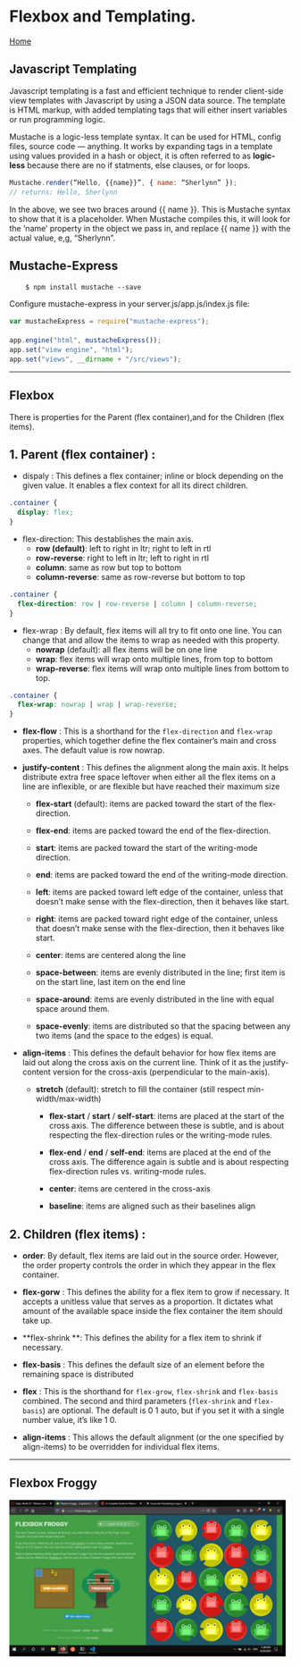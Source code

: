 # Flexbox and Templating.

[Home](https://sayefdeen.github.io/reading-notes301/)

## Javascript Templating

Javascript templating is a fast and efficient technique to render client-side view templates with Javascript by using a JSON data source. The template is HTML markup, with added templating tags that will either insert variables or run programming logic.

Mustache is a logic-less template syntax. It can be used for HTML, config files, source code — anything. It works by expanding tags in a template using values provided in a hash or object, it is often referred to as **logic-less** because there are no if statments, else clauses, or for loops.

```javascript
Mustache.render(“Hello, {{name}}”, { name: “Sherlynn” });
// returns: Hello, Sherlynn
```

In the above, we see two braces around {{ name }}. This is Mustache syntax to show that it is a placeholder. When Mustache compiles this, it will look for the ‘name’ property in the object we pass in, and replace {{ name }} with the actual value, e,g, “Sherlynn”.

## Mustache-Express

        $ npm install mustache --save

Configure mustache-express in your server.js/app.js/index.js file:

```javascript
var mustacheExpress = require("mustache-express");

app.engine("html", mustacheExpress());
app.set("view engine", "html");
app.set("views", __dirname + "/src/views");
```

---

## Flexbox

There is properties for the Parent (flex container),and for the Children (flex items).

## 1. Parent (flex container) :

- dispaly : This defines a flex container; inline or block depending on the given value. It enables a flex context for all its direct children.

```css
.container {
  display: flex;
}
```

- flex-direction: This destablishes the main axis.
  - **row (default)**: left to right in ltr; right to left in rtl
  - **row-reverse**: right to left in ltr; left to right in rtl
  - **column**: same as row but top to bottom
  - **column-reverse**: same as row-reverse but bottom to top

```css
.container {
  flex-direction: row | row-reverse | column | column-reverse;
}
```

- flex-wrap : By default, flex items will all try to fit onto one line. You can change that and allow the items to wrap as needed with this property.
  - **nowrap** (default): all flex items will be on one line
  - **wrap**: flex items will wrap onto multiple lines, from top to bottom
  - **wrap-reverse**: flex items will wrap onto multiple lines from bottom to top.

```css
.container {
  flex-wrap: nowrap | wrap | wrap-reverse;
}
```

- **flex-flow** : This is a shorthand for the `flex-direction` and `flex-wrap` properties, which together define the flex container’s main and cross axes. The default value is row nowrap.

- **justify-content** : This defines the alignment along the main axis. It helps distribute extra free space leftover when either all the flex items on a line are inflexible, or are flexible but have reached their maximum size

  - **flex-start** (default): items are packed toward the start of the flex-direction.

  - **flex-end**: items are packed toward the end of the flex-direction.

  - **start**: items are packed toward the start of the writing-mode direction.

  - **end**: items are packed toward the end of the writing-mode direction.

  - **left**: items are packed toward left edge of the container, unless that doesn’t make sense with the flex-direction, then it behaves like start.

  - **right**: items are packed toward right edge of the container, unless that doesn’t make sense with the flex-direction, then it behaves like start.

  - **center**: items are centered along the line

  - **space-between**: items are evenly distributed in the line; first item is on the start line, last item on the end line

  - **space-around**: items are evenly distributed in the line with equal space around them.

  - **space-evenly**: items are distributed so that the spacing between any two items (and the space to the edges) is equal.

- **align-items** : This defines the default behavior for how flex items are laid out along the cross axis on the current line. Think of it as the justify-content version for the cross-axis (perpendicular to the main-axis).

  - **stretch** (default): stretch to fill the container (still respect min-width/max-width)

    - **flex-start** / **start** / **self-start**: items are placed at the start of the cross axis. The difference between these is subtle, and is about respecting the flex-direction rules or the writing-mode rules.

    - **flex-end** / **end** / **self-end**: items are placed at the end of the cross axis. The difference again is subtle and is about respecting flex-direction rules vs. writing-mode rules.

    - **center**: items are centered in the cross-axis

    - **baseline**: items are aligned such as their baselines align

## 2. Children (flex items) :

- **order**: By default, flex items are laid out in the source order. However, the order property controls the order in which they appear in the flex container.

- **flex-gorw** : This defines the ability for a flex item to grow if necessary. It accepts a unitless value that serves as a proportion. It dictates what amount of the available space inside the flex container the item should take up.

- **flex-shrink **: This defines the ability for a flex item to shrink if necessary.

- **flex-basis** : This defines the default size of an element before the remaining space is distributed

- **flex** : This is the shorthand for `flex-grow`, `flex-shrink` and `flex-basis` combined. The second and third parameters (`flex-shrink` and `flex-basis`) are optional. The default is 0 1 auto, but if you set it with a single number value, it’s like 1 0.

- **align-items** : This allows the default alignment (or the one specified by align-items) to be overridden for individual flex items.

---

## Flexbox Froggy

<img src="img/Forgs.jpg">
